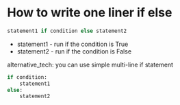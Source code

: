 # How to write one liner if else

```python
statement1 if condition else statement2
```

- statement1 - run if the condition is True
- statement2 - run if the condition is False


alternative_tech: you can use simple multi-line if statement
```python
if condition:
	statement1
else:
	statement2
```
